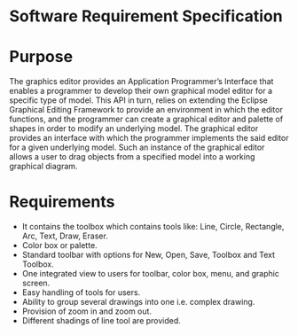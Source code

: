 # Software Requirement Specification

# Purpose 
The graphics editor provides an Application Programmer’s Interface that enables a programmer to develop their own graphical model editor for a specific type of model.
This API in turn, relies on extending the Eclipse Graphical Editing Framework to provide an environment in which the editor functions, and the programmer can create a graphical editor and palette of shapes in order to modify an underlying model.
The graphical editor provides an interface with which the programmer implements the said editor for a given underlying model. Such an instance of the graphical editor allows a user to drag objects from a specified model into a working graphical diagram.

# Requirements
- It contains the toolbox which contains tools like: Line, Circle, Rectangle, Arc, Text, Draw, Eraser.
- Color box or palette.
- Standard toolbar with options for New, Open, Save, Toolbox and Text Toolbox.
- One integrated view to users for toolbar, color box, menu, and graphic screen.
- Easy handling of tools for users.
- Ability to group several drawings into one i.e. complex drawing.
- Provision of zoom in and zoom out.
- Different shadings of line tool are provided.
